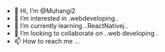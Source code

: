 - 👋 Hi, I’m @Muhangi2
- 👀 I’m interested in .webdeveloping..
- 🌱 I’m currently learning ..ReactNativej..
- 💞️ I’m looking to collaborate on ..web developing .
- 📫 How to reach me ...

<!---
Muhangi2/Muhangi2 is a ✨ special ✨ repository because its `README.md` (this file) appears on your GitHub profile.
You can click the Preview link to take a look at your changes.
--->
